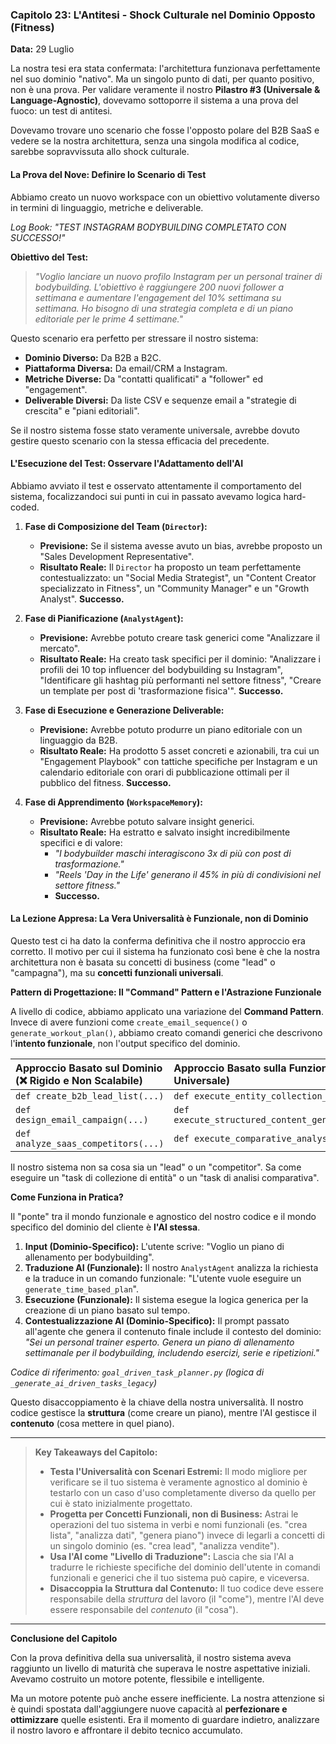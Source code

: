 ### **Capitolo 23: L'Antitesi - Shock Culturale nel Dominio Opposto (Fitness)**

**Data:** 29 Luglio

La nostra tesi era stata confermata: l'architettura funzionava perfettamente nel suo dominio "nativo". Ma un singolo punto di dati, per quanto positivo, non è una prova. Per validare veramente il nostro **Pilastro #3 (Universale & Language-Agnostic)**, dovevamo sottoporre il sistema a una prova del fuoco: un test di antitesi.

Dovevamo trovare uno scenario che fosse l'opposto polare del B2B SaaS e vedere se la nostra architettura, senza una singola modifica al codice, sarebbe sopravvissuta allo shock culturale.

#### **La Prova del Nove: Definire lo Scenario di Test**

Abbiamo creato un nuovo workspace con un obiettivo volutamente diverso in termini di linguaggio, metriche e deliverable.

*Log Book: "TEST INSTAGRAM BODYBUILDING COMPLETATO CON SUCCESSO!"*

**Obiettivo del Test:**
> *"Voglio lanciare un nuovo profilo Instagram per un personal trainer di bodybuilding. L'obiettivo è raggiungere 200 nuovi follower a settimana e aumentare l'engagement del 10% settimana su settimana. Ho bisogno di una strategia completa e di un piano editoriale per le prime 4 settimane."*

Questo scenario era perfetto per stressare il nostro sistema:

*   **Dominio Diverso:** Da B2B a B2C.
*   **Piattaforma Diversa:** Da email/CRM a Instagram.
*   **Metriche Diverse:** Da "contatti qualificati" a "follower" ed "engagement".
*   **Deliverable Diversi:** Da liste CSV e sequenze email a "strategie di crescita" e "piani editoriali".

Se il nostro sistema fosse stato veramente universale, avrebbe dovuto gestire questo scenario con la stessa efficacia del precedente.

#### **L'Esecuzione del Test: Osservare l'Adattamento dell'AI**

Abbiamo avviato il test e osservato attentamente il comportamento del sistema, focalizzandoci sui punti in cui in passato avevamo logica hard-coded.

1.  **Fase di Composizione del Team (`Director`):**
    *   **Previsione:** Se il sistema avesse avuto un bias, avrebbe proposto un "Sales Development Representative".
    *   **Risultato Reale:** Il `Director` ha proposto un team perfettamente contestualizzato: un "Social Media Strategist", un "Content Creator specializzato in Fitness", un "Community Manager" e un "Growth Analyst". **Successo.**

2.  **Fase di Pianificazione (`AnalystAgent`):**
    *   **Previsione:** Avrebbe potuto creare task generici come "Analizzare il mercato".
    *   **Risultato Reale:** Ha creato task specifici per il dominio: "Analizzare i profili dei 10 top influencer del bodybuilding su Instagram", "Identificare gli hashtag più performanti nel settore fitness", "Creare un template per post di 'trasformazione fisica'". **Successo.**

3.  **Fase di Esecuzione e Generazione Deliverable:**
    *   **Previsione:** Avrebbe potuto produrre un piano editoriale con un linguaggio da B2B.
    *   **Risultato Reale:** Ha prodotto 5 asset concreti e azionabili, tra cui un "Engagement Playbook" con tattiche specifiche per Instagram e un calendario editoriale con orari di pubblicazione ottimali per il pubblico del fitness. **Successo.**

4.  **Fase di Apprendimento (`WorkspaceMemory`):**
    *   **Previsione:** Avrebbe potuto salvare insight generici.
    *   **Risultato Reale:** Ha estratto e salvato insight incredibilmente specifici e di valore:
        *   *"I bodybuilder maschi interagiscono 3x di più con post di trasformazione."*
        *   *"Reels 'Day in the Life' generano il 45% in più di condivisioni nel settore fitness."*
        *   **Successo.**

#### **La Lezione Appresa: La Vera Universalità è Funzionale, non di Dominio**

Questo test ci ha dato la conferma definitiva che il nostro approccio era corretto. Il motivo per cui il sistema ha funzionato così bene è che la nostra architettura non è basata su concetti di business (come "lead" o "campagna"), ma su **concetti funzionali universali**.

**Pattern di Progettazione: Il "Command" Pattern e l'Astrazione Funzionale**

A livello di codice, abbiamo applicato una variazione del **Command Pattern**. Invece di avere funzioni come `create_email_sequence()` o `generate_workout_plan()`, abbiamo creato comandi generici che descrivono l'**intento funzionale**, non l'output specifico del dominio.

| Approccio Basato sul Dominio (❌ Rigido e Non Scalabile) | Approccio Basato sulla Funzione (✅ Flessibile e Universale) |
| :--- | :--- |
| `def create_b2b_lead_list(...)` | `def execute_entity_collection_task(...)` |
| `def design_email_campaign(...)` | `def execute_structured_content_generation_task(...)` |
| `def analyze_saas_competitors(...)` | `def execute_comparative_analysis_task(...)` |

Il nostro sistema non sa cosa sia un "lead" o un "competitor". Sa come eseguire un "task di collezione di entità" o un "task di analisi comparativa".

**Come Funziona in Pratica?**

Il "ponte" tra il mondo funzionale e agnostico del nostro codice e il mondo specifico del dominio del cliente è **l'AI stessa**.

1.  **Input (Dominio-Specifico):** L'utente scrive: "Voglio un piano di allenamento per bodybuilding".
2.  **Traduzione AI (Funzionale):** Il nostro `AnalystAgent` analizza la richiesta e la traduce in un comando funzionale: "L'utente vuole eseguire un `generate_time_based_plan`".
3.  **Esecuzione (Funzionale):** Il sistema esegue la logica generica per la creazione di un piano basato sul tempo.
4.  **Contestualizzazione AI (Dominio-Specifico):** Il prompt passato all'agente che genera il contenuto finale include il contesto del dominio: *"Sei un personal trainer esperto. Genera un piano di allenamento settimanale per il bodybuilding, includendo esercizi, serie e ripetizioni."*

*Codice di riferimento: `goal_driven_task_planner.py` (logica di `_generate_ai_driven_tasks_legacy`)*

Questo disaccoppiamento è la chiave della nostra universalità. Il nostro codice gestisce la **struttura** (come creare un piano), mentre l'AI gestisce il **contenuto** (cosa mettere in quel piano).

---
> **Key Takeaways del Capitolo:**
>
> *   **Testa l'Universalità con Scenari Estremi:** Il modo migliore per verificare se il tuo sistema è veramente agnostico al dominio è testarlo con un caso d'uso completamente diverso da quello per cui è stato inizialmente progettato.
> *   **Progetta per Concetti Funzionali, non di Business:** Astrai le operazioni del tuo sistema in verbi e nomi funzionali (es. "crea lista", "analizza dati", "genera piano") invece di legarli a concetti di un singolo dominio (es. "crea lead", "analizza vendite").
> *   **Usa l'AI come "Livello di Traduzione":** Lascia che sia l'AI a tradurre le richieste specifiche del dominio dell'utente in comandi funzionali e generici che il tuo sistema può capire, e viceversa.
> *   **Disaccoppia la Struttura dal Contenuto:** Il tuo codice deve essere responsabile della *struttura* del lavoro (il "come"), mentre l'AI deve essere responsabile del *contenuto* (il "cosa").
---

**Conclusione del Capitolo**

Con la prova definitiva della sua universalità, il nostro sistema aveva raggiunto un livello di maturità che superava le nostre aspettative iniziali. Avevamo costruito un motore potente, flessibile e intelligente.

Ma un motore potente può anche essere inefficiente. La nostra attenzione si è quindi spostata dall'aggiungere nuove capacità al **perfezionare e ottimizzare** quelle esistenti. Era il momento di guardare indietro, analizzare il nostro lavoro e affrontare il debito tecnico accumulato.
